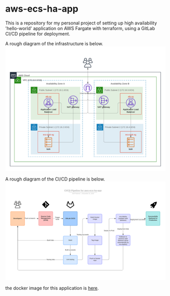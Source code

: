 # aws-ecs-ha-app

This is a repository for my personal project of setting up high availability 'hello-world' application on AWS Fargate with terraform, using a GitLab CI/CD pipeline for deployment.

A rough diagram of the infrastructure is below.
![Application Diagram](img/aws_vpc_diagram.png)

A rough diagram of the CI/CD pipeline is below.
![CI/CD Diagram](img/ci_cd_pipeline_aws_ecs_ha_app.png)

the docker image for this application is [here](https://hub.docker.com/r/joelfreeman/aws-ecs-app).